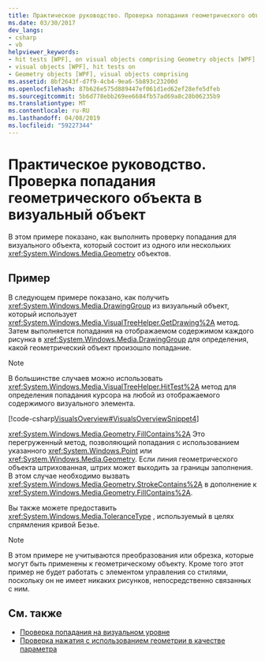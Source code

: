 ```yaml
---
title: Практическое руководство. Проверка попадания геометрического объекта в визуальный объект
ms.date: 03/30/2017
dev_langs:
- csharp
- vb
helpviewer_keywords:
- hit tests [WPF], on visual objects comprising Geometry objects [WPF]
- visual objects [WPF], hit tests on
- Geometry objects [WPF], visual objects comprising
ms.assetid: 8bf2643f-d7f9-4cb4-9ea6-5b893c23200d
ms.openlocfilehash: 87b626e575d889447ef061d1ed62ef28efe5dfeb
ms.sourcegitcommit: 5b6d778ebb269ee6684fb57ad69a8c28b06235b9
ms.translationtype: MT
ms.contentlocale: ru-RU
ms.lasthandoff: 04/08/2019
ms.locfileid: "59227344"
---
```

# <a name="how-to-hit-test-geometry-in-a-visual"></a>Практическое руководство. Проверка попадания геометрического объекта в визуальный объект
В этом примере показано, как выполнить проверку попадания для визуального объекта, который состоит из одного или нескольких <xref:System.Windows.Media.Geometry> объектов.  
  
## <a name="example"></a>Пример  
 В следующем примере показано, как получить <xref:System.Windows.Media.DrawingGroup> из визуальный объект, который использует <xref:System.Windows.Media.VisualTreeHelper.GetDrawing%2A> метод. Затем выполняется попадания на отображаемом содержимом каждого рисунка в <xref:System.Windows.Media.DrawingGroup> для определения, какой геометрический объект произошло попадание.  
  
> [!NOTE]
>  В большинстве случаев можно использовать <xref:System.Windows.Media.VisualTreeHelper.HitTest%2A> метод для определения попадания курсора на любой из отображаемого содержимого визуального элемента.  
  
 [!code-csharp[VisualsOverview#VisualsOverviewSnippet4](~/samples/snippets/csharp/VS_Snippets_Wpf/VisualsOverview/CSharp/Window1.xaml.cs#visualsoverviewsnippet4)]
   
  
 <xref:System.Windows.Media.Geometry.FillContains%2A> Это перегруженный метод, позволяющий попадания с использованием указанного <xref:System.Windows.Point> или <xref:System.Windows.Media.Geometry>. Если линия геометрического объекта штрихованная, штрих может выходить за границы заполнения. В этом случае необходимо вызвать <xref:System.Windows.Media.Geometry.StrokeContains%2A> в дополнение к <xref:System.Windows.Media.Geometry.FillContains%2A>.  
  
 Вы также можете предоставить <xref:System.Windows.Media.ToleranceType> , используемый в целях спрямления кривой Безье.  
  
> [!NOTE]
>  В этом примере не учитываются преобразования или обрезка, которые могут быть применены к геометрическому объекту. Кроме того этот пример не будет работать с элементом управления со стилями, поскольку он не имеет никаких рисунков, непосредственно связанных с ним.  
  
## <a name="see-also"></a>См. также

- [Проверка попадания на визуальном уровне](hit-testing-in-the-visual-layer.md)
- [Проверка нажатия с использованием геометрии в качестве параметра](how-to-hit-test-using-geometry-as-a-parameter.md)
